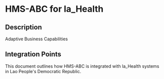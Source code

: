 # HMS-ABC for la_Health

## Description

Adaptive Business Capabilities

## Integration Points

This document outlines how HMS-ABC is integrated with la_Health systems in Lao People's Democratic Republic.
